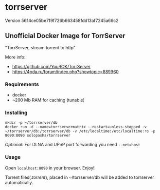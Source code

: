 # torrserver

Version 5614ce05be7f9f726b663458fdd13af7245a66c2

## Unofficial Docker Image for TorrServer

"TorrServer, stream torrent to http"

More info:

- <https://github.com/YouROK/TorrServer>
- <https://4pda.ru/forum/index.php?showtopic=889960>

### Requirements

- docker
- ~200 Mb RAM for caching (tunable)

### Installing

```shell
mkdir -p ~/torrserver/db
docker run -d --name=torrservermatrix --restart=unless-stopped -v ~/torrserver/db:/torrserver/db -v /etc/localtime:/etc/localtime:ro -p 8090:8090 solopasha/torrserver
```

*Optional:*
For DLNA and UPnP port forwarding you need ``` --net=host ```

### Usage

Open ```localhost:8090``` in your browser. Enjoy!

Torrent files(*.torrent*), placed in ~/torrserver/db will be added to torrserver automatically.
